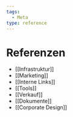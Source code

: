 ```yaml
---
tags:
  - Meta
type: reference
---
```

# Referenzen

* [[Infrastruktur]]
* [[Marketing]]
* [[Interne Links]]
* [[Tools]]
* [[Verkauf]]
* [[Dokumente]]
* [[Corporate Design]]
